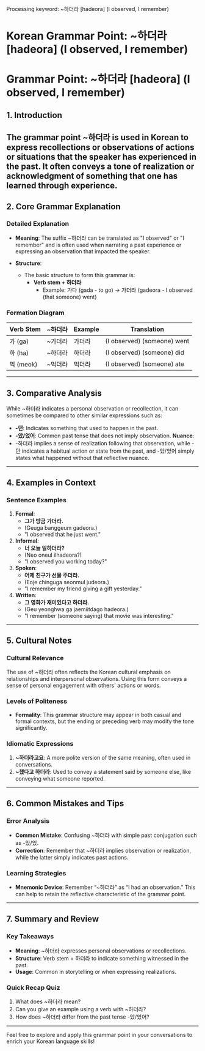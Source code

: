 Processing keyword: ~하더라 [hadeora] (I observed, I remember)
# Korean Grammar Point: ~하더라 [hadeora] (I observed, I remember)
# Grammar Point: ~하더라 [hadeora] (I observed, I remember)
## 1. Introduction
The grammar point ~하더라 is used in Korean to express recollections or observations of actions or situations that the speaker has experienced in the past. It often conveys a tone of realization or acknowledgment of something that one has learned through experience.
---
## 2. Core Grammar Explanation
### Detailed Explanation
- **Meaning**: The suffix ~하더라 can be translated as "I observed" or "I remember" and is often used when narrating a past experience or expressing an observation that impacted the speaker.
  
- **Structure**: 
  - The basic structure to form this grammar is:
    - **Verb stem + 하더라**
      - Example: 가다 (gada - to go) → 가더라 (gadeora - I observed (that someone) went)
### Formation Diagram
| Verb Stem | ~하더라   | Example                     | Translation                  |
|-----------|-----------|-----------------------------|------------------------------|
| 가 (ga)   | ~가더라   | 가더라                      | (I observed) (someone) went  |
| 하 (ha)   | ~하더라   | 하더라                      | (I observed) (someone) did   |
| 먹 (meok) | ~먹더라   | 먹더라                     | (I observed) (someone) ate   |
---
## 3. Comparative Analysis
While ~하더라 indicates a personal observation or recollection, it can sometimes be compared to other similar expressions such as:
- **-던**: Indicates something that used to happen in the past.
- **-았/었어**: Common past tense that does not imply observation.
**Nuance**: 
- -하더라 implies a sense of realization following that observation, while -던 indicates a habitual action or state from the past, and -았/었어 simply states what happened without that reflective nuance.
---
## 4. Examples in Context
### Sentence Examples
1. **Formal**: 
   - **그가 방금 가더라.**
   - (Geuga banggeum gadeora.)
   - "I observed that he just went."
2. **Informal**: 
   - **너 오늘 일하더라?**
   - (Neo oneul ilhadeora?)
   - "I observed you working today?"
3. **Spoken**: 
   - **어제 친구가 선물 주더라.**
   - (Eoje chinguga seonmul judeora.)
   - "I remember my friend giving a gift yesterday."
4. **Written**: 
   - **그 영화가 재미있다고 하더라.**
   - (Geu yeonghwa ga jaemiitdago hadeora.)
   - "I remember (someone saying) that movie was interesting."
---
## 5. Cultural Notes
### Cultural Relevance
The use of ~하더라 often reflects the Korean cultural emphasis on relationships and interpersonal observations. Using this form conveys a sense of personal engagement with others' actions or words.
### Levels of Politeness
- **Formality**: This grammar structure may appear in both casual and formal contexts, but the ending or preceding verb may modify the tone significantly.
  
### Idiomatic Expressions
1. **~하더라고요**: A more polite version of the same meaning, often used in conversations.
2. **~했다고 하더라**: Used to convey a statement said by someone else, like conveying what someone reported.
---
## 6. Common Mistakes and Tips
### Error Analysis
- **Common Mistake**: Confusing ~하더라 with simple past conjugation such as -았/었.
- **Correction**: Remember that ~하더라 implies observation or realization, while the latter simply indicates past actions.
### Learning Strategies
- **Mnemonic Device**: Remember “~하더라” as “I had an observation.” This can help to retain the reflective characteristic of the grammar point.
---
## 7. Summary and Review
### Key Takeaways
- **Meaning**: ~하더라 expresses personal observations or recollections.
- **Structure**: Verb stem + 하더라 to indicate something witnessed in the past.
- **Usage**: Common in storytelling or when expressing realizations.
### Quick Recap Quiz
1. What does ~하더라 mean?
2. Can you give an example using a verb with ~하더라?
3. How does ~하더라 differ from the past tense -았/었어?
--- 
Feel free to explore and apply this grammar point in your conversations to enrich your Korean language skills!
